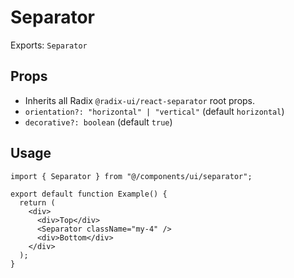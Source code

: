 # Separator

Exports: `Separator`

## Props
- Inherits all Radix `@radix-ui/react-separator` root props.
- `orientation?: "horizontal" | "vertical"` (default `horizontal`)
- `decorative?: boolean` (default `true`)

## Usage
```tsx
import { Separator } from "@/components/ui/separator";

export default function Example() {
  return (
    <div>
      <div>Top</div>
      <Separator className="my-4" />
      <div>Bottom</div>
    </div>
  );
}
```
